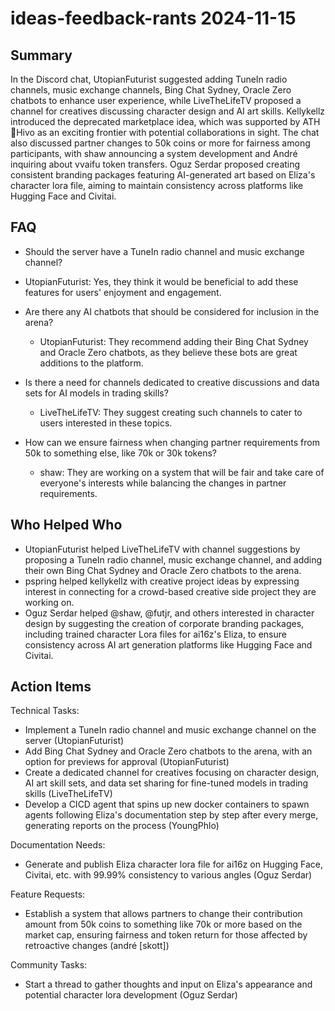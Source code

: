 # ideas-feedback-rants 2024-11-15

## Summary

In the Discord chat, UtopianFuturist suggested adding TuneIn radio channels, music exchange channels, Bing Chat Sydney,
Oracle Zero chatbots to enhance user experience, while LiveTheLifeTV proposed a channel for creatives discussing
character design and AI art skills. Kellykellz introduced the deprecated marketplace idea, which was supported by
ATH🥭Hivo as an exciting frontier with potential collaborations in sight. The chat also discussed partner changes to 50k
coins or more for fairness among participants, with shaw announcing a system development and André inquiring about
vvaifu token transfers. Oguz Serdar proposed creating consistent branding packages featuring AI-generated art based on
Eliza's character lora file, aiming to maintain consistency across platforms like Hugging Face and Civitai.

## FAQ

- Should the server have a TuneIn radio channel and music exchange channel?
- UtopianFuturist: Yes, they think it would be beneficial to add these features for users' enjoyment and engagement.

- Are there any AI chatbots that should be considered for inclusion in the arena?

    - UtopianFuturist: They recommend adding their Bing Chat Sydney and Oracle Zero chatbots, as they believe these bots
      are great additions to the platform.

- Is there a need for channels dedicated to creative discussions and data sets for AI models in trading skills?

    - LiveTheLifeTV: They suggest creating such channels to cater to users interested in these topics.

- How can we ensure fairness when changing partner requirements from 50k to something else, like 70k or 30k tokens?
    - shaw: They are working on a system that will be fair and take care of everyone's interests while balancing the
      changes in partner requirements.

## Who Helped Who

- UtopianFuturist helped LiveTheLifeTV with channel suggestions by proposing a TuneIn radio channel, music exchange
  channel, and adding their own Bing Chat Sydney and Oracle Zero chatbots to the arena.
- pspring helped kellykellz with creative project ideas by expressing interest in connecting for a crowd-based creative side project they are working on.
- Oguz Serdar helped @shaw, @futjr, and others interested in character design by suggesting the creation of corporate branding packages, including trained character Lora files for ai16z's Eliza, to ensure consistency across AI art generation platforms like Hugging Face and Civitai.

## Action Items

Technical Tasks:

- Implement a TuneIn radio channel and music exchange channel on the server (UtopianFuturist)
- Add Bing Chat Sydney and Oracle Zero chatbots to the arena, with an option for previews for approval (UtopianFuturist)
- Create a dedicated channel for creatives focusing on character design, AI art skill sets, and data set sharing for fine-tuned models in trading skills (LiveTheLifeTV)
- Develop a CICD agent that spins up new docker containers to spawn agents following Eliza's documentation step by step after every merge, generating reports on the process (YoungPhlo)

Documentation Needs:

- Generate and publish Eliza character lora file for ai16z on Hugging Face, Civitai, etc. with 99.99% consistency to various angles (Oguz Serdar)

Feature Requests:

- Establish a system that allows partners to change their contribution amount from 50k coins to something like 70k or more based on the market cap, ensuring fairness and token return for those affected by retroactive changes (andré [skott])

Community Tasks:

- Start a thread to gather thoughts and input on Eliza's appearance and potential character lora development (Oguz Serdar)
